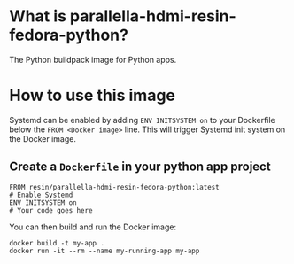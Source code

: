 # What is parallella-hdmi-resin-fedora-python?

The Python buildpack image for Python apps.

# How to use this image

Systemd can be enabled by adding `ENV INITSYSTEM on` to your Dockerfile below the `FROM <Docker image>` line. This will trigger Systemd init system on the Docker image.

## Create a `Dockerfile` in your python app project

	FROM resin/parallella-hdmi-resin-fedora-python:latest
	# Enable Systemd
	ENV INITSYSTEM on
	# Your code goes here

You can then build and run the Docker image:

	docker build -t my-app .
	docker run -it --rm --name my-running-app my-app
